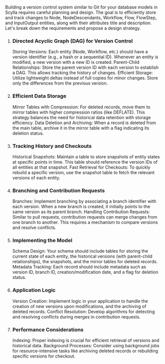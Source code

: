 Building a version control system similar to Git for your database models in Scylla requires careful planning and design. The goal is to efficiently store and track changes to Node, NodeDescendants, Workflow, Flow, FlowStep, and InputOutput entities, along with their attributes title and description. Let's break down the requirements and propose a design strategy.

1. ### Directed Acyclic Graph (DAG) for Version Control
   Storing Versions: Each entity (Node, Workflow, etc.) should have a version identifier (e.g., a hash or a sequential ID). Whenever an entity is modified, a new version with a new ID is created.
   Parent-Child Relationships: Store the parent version ID with each version to establish a DAG. This allows tracking the history of changes.
   Efficient Storage: Utilize lightweight deltas instead of full copies for minor changes. Store only the differences from the previous version.
2. ### Efficient Data Storage
   Mirror Tables with Compression: For deleted records, move them to mirror tables with higher compression ratios (like DEFLATE). This strategy balances the need for historical data retention with storage efficiency.
   Data Deletion and Archiving: When a record is deleted from the main table, archive it in the mirror table with a flag indicating its deletion status.
3. ### Tracking History and Checkouts
   Historical Snapshots: Maintain a table to store snapshots of entity states at specific points in time. This table should reference the version IDs of all entities at that snapshot.
   Fast Retrieval for Checkouts: To quickly rebuild a specific version, use the snapshot table to fetch the relevant versions of each entity.
4. ### Branching and Contribution Requests
   Branches: Implement branching by associating a branch identifier with each version. When a new branch is created, it initially points to the same version as its parent branch.
   Handling Contribution Requests: Similar to pull requests, contribution requests can merge changes from one branch to another. This requires a mechanism to compare versions and resolve conflicts.
5. ### Implementing the Model
   Schema Design: Your schema should include tables for storing the current state of each entity, the historical versions (with parent-child relationships), the snapshots, and the mirror tables for deleted records.
   Metadata Tracking: Each record should include metadata such as version ID, branch ID, creation/modification date, and a flag for deletion status.
6. ### Application Logic
   Version Creation: Implement logic in your application to handle the creation of new versions upon modifications, and the archiving of deleted records.
   Conflict Resolution: Develop algorithms for detecting and resolving conflicts during merges in contribution requests.
7. ### Performance Considerations
   Indexing: Proper indexing is crucial for efficient retrieval of versions and historical data.
   Background Processes: Consider using background jobs for resource-intensive tasks like archiving deleted records or rebuilding specific versions for checkout.